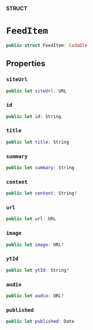 **STRUCT**

# `FeedItem`

```swift
public struct FeedItem: Codable
```

## Properties
### `siteUrl`

```swift
public let siteUrl: URL
```

### `id`

```swift
public let id: String
```

### `title`

```swift
public let title: String
```

### `summary`

```swift
public let summary: String
```

### `content`

```swift
public let content: String?
```

### `url`

```swift
public let url: URL
```

### `image`

```swift
public let image: URL?
```

### `ytId`

```swift
public let ytId: String?
```

### `audio`

```swift
public let audio: URL?
```

### `published`

```swift
public let published: Date
```
